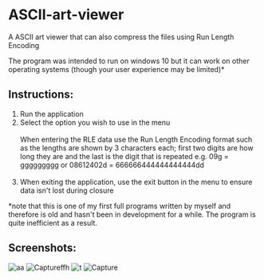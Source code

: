 # ASCII-art-viewer
A ASCII art viewer that can also compress the files using Run Length Encoding

The program was intended to run on windows 10 but it can work on other operating systems (though your user experience may be limited)*

## Instructions:
1. Run the application
2. Select the option you wish to use in the menu<br><br>
    When entering the RLE data use the Run Length Encoding format such as the lengths are shown by 3 characters each; first two digits are how long they are and the last is the digit that is repeated e.g. 09g = ggggggggg or 08612402d = 666666444444444444dd
<br><br>
3. When exiting the application, use the exit button in the menu to ensure data isn't lost during closure

*note that this is one of my first full programs written by myself and therefore is old and hasn't been in development for a while. The program is quite inefficient as a result.

## Screenshots:
![aa](https://user-images.githubusercontent.com/61658458/116815079-c58e3a80-ab53-11eb-876a-eb8796c0708b.PNG)
![Captureffh](https://user-images.githubusercontent.com/61658458/116815081-c626d100-ab53-11eb-9312-8f15e9563ba4.PNG)
![t](https://user-images.githubusercontent.com/61658458/116815080-c58e3a80-ab53-11eb-97be-2141ec465d18.PNG)
![Capture](https://user-images.githubusercontent.com/61658458/116815078-c4f5a400-ab53-11eb-864a-eb3d7bf14121.PNG)
